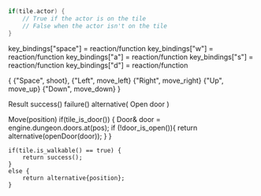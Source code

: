 ```c++
if(tile.actor) {
    // True if the actor is on the tile
    // False when the actor isn't on the tile
}
```
key_bindings["space"] = reaction/function
key_bindings["w"] = reaction/function
key_bindings["a"] = reaction/function
key_bindings["s"] = reaction/function
key_bindings["d"] = reaction/function

{
    {"Space", shoot},
    {"Left", move_left}
    {"Right", move_right}
    {"Up", move_up}
    {"Down", move_down}
}

Result  success()
        failure()
        alternative(  Open door  )

Move(position)
    if(tile_is_door()) {
        Door& door = engine.dungeon.doors.at(pos);
        if (!door_is_open()){
            return alternative(openDoor(door));
        }
    }

    if(tile.is_walkable() == true) {
        return success();
    }
    else {
        return alternative{position};
    }